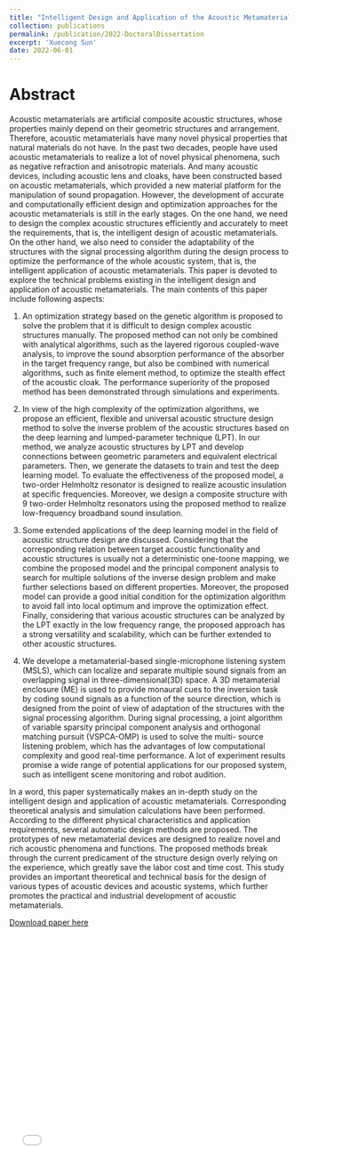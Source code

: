 ```yaml
---
title: "Intelligent Design and Application of the Acoustic Metamaterials"
collection: publications
permalink: /publication/2022-DoctoralDissertation
excerpt: 'Xuecong Sun'
date: 2022-06-01
---
```


Abstract
======
Acoustic metamaterials are artificial composite acoustic structures, whose properties mainly depend on their geometric structures and arrangement. Therefore, acoustic metamaterials have many novel physical properties that natural materials do not have. In the past two decades, people have used acoustic metamaterials to realize a lot of novel physical phenomena, such as negative refraction and anisotropic materials. And many acoustic devices, including acoustic lens and cloaks, have been constructed based on acoustic metamaterials, which provided a new material platform for the manipulation of sound propagation. However, the development of accurate and computationally efficient design and optimization approaches for the acoustic metamaterials is still in the early stages. On the one hand, we need to design the complex acoustic structures efficiently and accurately to meet the requirements, that is, the intelligent design of acoustic metamaterials. On the other hand, we also need to consider the adaptability of the structures with the signal processing algorithm during the design process to optimize the performance of the whole acoustic system, that is, the intelligent application of acoustic metamaterials. This paper is devoted to explore the technical problems existing in the intelligent design and application of acoustic metamaterials. The main contents of this paper include following aspects:

1. An optimization strategy based on the genetic algorithm is proposed to solve the problem that it is difficult to design complex acoustic structures manually. The proposed method can not only be combined with analytical algorithms, such as the layered rigorous coupled-wave analysis, to improve the sound absorption performance of the absorber in the target frequency range, but also be combined with numerical algorithms, such as finite element method, to optimize the stealth effect of the acoustic cloak. The performance superiority of the proposed method has been demonstrated through simulations and experiments.

2. In view of the high complexity of the optimization algorithms, we propose an efficient, flexible and universal acoustic structure design method to solve the inverse problem of the acoustic structures based on the deep learning and lumped-parameter technique (LPT). In our method, we analyze acoustic structures by LPT and develop connections between geometric parameters and equivalent electrical parameters. Then, we generate the datasets to train and test the deep learning model. To evaluate the effectiveness of the proposed model, a two-order Helmholtz resonator is designed to realize acoustic insulation at specific frequencies. Moreover, we design a composite structure with 9 two-order Helmholtz resonators using the proposed method to realize low-frequency broadband sound insulation.

3. Some extended applications of the deep learning model in the field of acoustic structure design are discussed. Considering that the corresponding relation between target acoustic functionality and acoustic structures is usually not a deterministic one-toone mapping, we combine the proposed model and the principal component analysis to search for multiple solutions of the inverse design problem and make further selections based on different properties. Moreover, the proposed model can provide a good initial condition for the optimization algorithm to avoid fall into local optimum and improve the optimization effect. Finally, considering that various acoustic structures can be analyzed by the LPT exactly in the low frequency range, the proposed approach has a strong versatility and scalability, which can be further extended to other acoustic structures.

4. We develope a metamaterial-based single-microphone listening system (MSLS), which can localize and separate multiple sound signals from an overlapping signal in three-dimensional(3D) space. A 3D metamaterial enclosure (ME) is used to provide monaural cues to the inversion task by coding sound signals as a function of the source direction, which is designed from the point of view of adaptation of the structures with the signal processing algorithm. During signal processing, a joint algorithm of variable sparsity principal component analysis and orthogonal matching pursuit (VSPCA-OMP) is used to solve the multi- source listening problem, which has the advantages of low computational complexity and good real-time performance. A lot of experiment results promise a wide range of potential applications for our proposed system, such as intelligent scene monitoring and robot audition.

In a word, this paper systematically makes an in-depth study on the intelligent design and application of acoustic metamaterials. Corresponding theoretical analysis and simulation calculations have been performed. According to the different physical characteristics and application requirements, several automatic design methods are proposed. The prototypes of new metamaterial devices are designed to realize novel and rich acoustic phenomena and functions. The proposed methods break through the current predicament of the structure design overly relying on the experience, which greatly save the labor cost and time cost. This study provides an important theoretical and technical basis for the design of various types of acoustic devices and acoustic systems, which further promotes the practical and industrial development of acoustic metamaterials.

[Download paper here](https://github.com/sunxvecong/sunxvecong.github.io/blob/master/files/Doctoral_dissertation.pdf)

<iframe src="//player.bilibili.com/player.html?aid=282326861&bvid=BV1zc41127rp&cid=1367103108&p=1&autoplay=0" scrolling="no" width="600px" height="400px" border="0" frameborder="no" framespacing="0" allowfullscreen="true"> </iframe>
